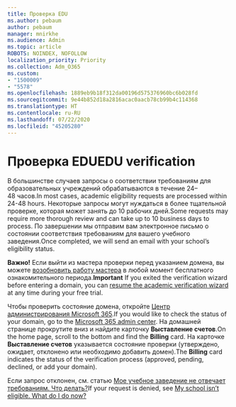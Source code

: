 ```yaml
---
title: Проверка EDU
ms.author: pebaum
author: pebaum
manager: mnirkhe
ms.audience: Admin
ms.topic: article
ROBOTS: NOINDEX, NOFOLLOW
localization_priority: Priority
ms.collection: Adm_O365
ms.custom:
- "1500009"
- "5578"
ms.openlocfilehash: 1889eb9b18f312da00196d575376960bc6b028fd
ms.sourcegitcommit: 9e44b852d18a2816acac0aacb78cb99b4c114368
ms.translationtype: HT
ms.contentlocale: ru-RU
ms.lasthandoff: 07/22/2020
ms.locfileid: "45205280"
---
```

# <a name="edu-verification"></a><span data-ttu-id="9491a-102">Проверка EDU</span><span class="sxs-lookup"><span data-stu-id="9491a-102">EDU verification</span></span>

<span data-ttu-id="9491a-103">В большинстве случаев запросы о соответствии требованиям для образовательных учреждений обрабатываются в течение 24–48 часов.</span><span class="sxs-lookup"><span data-stu-id="9491a-103">In most cases, academic eligibility requests are processed within 24-48 hours.</span></span> <span data-ttu-id="9491a-104">Некоторые запросы могут нуждаться в более тщательной проверке, которая может занять до 10 рабочих дней.</span><span class="sxs-lookup"><span data-stu-id="9491a-104">Some requests may require more thorough review and can take up to 10 business days to process.</span></span> <span data-ttu-id="9491a-105">По завершении мы отправим вам электронное письмо о состоянии соответствия требованиям для вашего учебного заведения.</span><span class="sxs-lookup"><span data-stu-id="9491a-105">Once completed, we will send an email with your school’s eligibility status.</span></span>

<span data-ttu-id="9491a-106">**Важно!** Если выйти из мастера проверки перед указанием домена, вы можете [возобновить работу мастера](https://go.microsoft.com/fwlink/p/?linkid=2135255) в любой момент бесплатного ознакомительного периода.</span><span class="sxs-lookup"><span data-stu-id="9491a-106">**Important** If you exited the verification wizard before entering a domain, you can [resume the academic verification wizard](https://go.microsoft.com/fwlink/p/?linkid=2135255) at any time during your free trial.</span></span>

<span data-ttu-id="9491a-107">Чтобы проверить состояние домена, откройте [Центр администрирования Microsoft 365](https://go.microsoft.com/fwlink/p/?linkid=2024339).</span><span class="sxs-lookup"><span data-stu-id="9491a-107">If you would like to check the status of your domain, go to the [Microsoft 365 admin center](https://go.microsoft.com/fwlink/p/?linkid=2024339).</span></span> <span data-ttu-id="9491a-108">На домашней странице прокрутите вниз и найдите карточку **Выставление счетов**.</span><span class="sxs-lookup"><span data-stu-id="9491a-108">On the home page, scroll to the bottom and find the **Billing** card.</span></span> <span data-ttu-id="9491a-109">На карточке **Выставление счетов** указывается состояние проверки (утверждено, ожидает, отклонено или необходимо добавить домен).</span><span class="sxs-lookup"><span data-stu-id="9491a-109">The **Billing** card indicates the status of the verification process (approved, pending, declined, or add your domain).</span></span>

<span data-ttu-id="9491a-110">Если запрос отклонен, см. статью [Мое учебное заведение не отвечает требованиям. Что делать?](https://docs.microsoft.com/microsoft-365/commerce/subscriptions/verify-academic-eligibility#my-school-isnt-eligible-what-do-i-do-now)</span><span class="sxs-lookup"><span data-stu-id="9491a-110">If your request is denied, see [My school isn’t eligible. What do I do now?](https://docs.microsoft.com/microsoft-365/commerce/subscriptions/verify-academic-eligibility#my-school-isnt-eligible-what-do-i-do-now)</span></span>